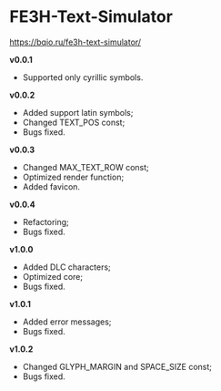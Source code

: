 # FE3H-Text-Simulator

https://bqio.ru/fe3h-text-simulator/

**v0.0.1**

- Supported only cyrillic symbols.

**v0.0.2**

- Added support latin symbols;
- Changed TEXT_POS const;
- Bugs fixed.

**v0.0.3**

- Changed MAX_TEXT_ROW const;
- Optimized render function;
- Added favicon.

**v0.0.4**

- Refactoring;
- Bugs fixed.

**v1.0.0**

- Added DLC characters;
- Optimized core;
- Bugs fixed.

**v1.0.1**

- Added error messages;
- Bugs fixed.

**v1.0.2**

- Changed GLYPH_MARGIN and SPACE_SIZE const;
- Bugs fixed.
